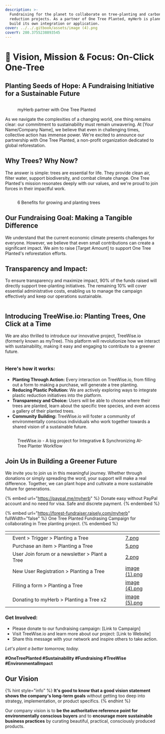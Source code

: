 ```yaml
---
description: >-
  Fundraising for the planet to collaborate on tree-planting and carbon
  reduction projects. As a partner of One Tree Planted, myHerb is planning to
  build its own integration or application.
cover: ../../.gitbook/assets/image (4).png
coverY: 280.3755238893545
---
```


# 🚀 Vision, Mission & Focus: On-Click One-Tree

## Planting Seeds of Hope: A Fundraising Initiative for a Sustainable Future

<figure><img src="../../.gitbook/assets/8.png" alt=""><figcaption><p>myHerb partner with One Tree Planted</p></figcaption></figure>

As we navigate the complexities of a changing world, one thing remains clear: our commitment to sustainability must remain unwavering. At \[Your Name/Company Name], we believe that even in challenging times, collective action has immense power. We're excited to announce our partnership with One Tree Planted, a non-profit organization dedicated to global reforestation.

## **Why Trees? Why Now?**

The answer is simple: trees are essential for life. They provide clean air, filter water, support biodiversity, and combat climate change. One Tree Planted's mission resonates deeply with our values, and we're proud to join forces in their impactful work.

<figure><img src="../../.gitbook/assets/3.png" alt=""><figcaption><p>6 Benefits for growing and planting trees</p></figcaption></figure>

## **Our Fundraising Goal: Making a Tangible Difference**

We understand that the current economic climate presents challenges for everyone. However, we believe that even small contributions can create a significant impact. We aim to raise \[Target Amount] to support One Tree Planted's reforestation efforts.

## **Transparency and Impact:**

To ensure transparency and maximize impact, 90% of the funds raised will directly support tree-planting initiatives. The remaining 10% will cover essential administrative costs, enabling us to manage the campaign effectively and keep our operations sustainable.

<figure><img src="../../.gitbook/assets/image (47).png" alt=""><figcaption></figcaption></figure>

## **Introducing TreeWise.io: Planting Trees, One Click at a Time**

We are also thrilled to introduce our innovative project, TreeWise.io (formerly known as myTree). This platform will revolutionize how we interact with sustainability, making it easy and engaging to contribute to a greener future.

<figure><img src="../../.gitbook/assets/myTree - Plant a Tree &#x26; Leave A Legacy - logo new v1 treewise.png" alt=""><figcaption></figcaption></figure>

### Here's how it works:

* **Planting Through Action:** Every interaction on TreeWise.io, from filling out a form to making a purchase, will generate a tree planting.
* **Reducing Plastic Pollution:** We are actively exploring ways to integrate plastic reduction initiatives into the platform.
* **Transparency and Choice:** Users will be able to choose where their trees are planted, learn about the specific tree species, and even access a gallery of their planted trees.
* **Community Building:** TreeWise.io will foster a community of environmentally conscious individuals who work together towards a shared vision of a sustainable future.

<figure><img src="../../.gitbook/assets/TreeWise - Eco-Driven Integration - cropped v1.png" alt=""><figcaption><p>TreeWise.io - A big project for Integrative &#x26; Synchronizing AI-Tree Planter Workflow</p></figcaption></figure>

## **Join Us in Building a Greener Future**

We invite you to join us in this meaningful journey. Whether through donations or simply spreading the word, your support will make a real difference. Together, we can plant hope and cultivate a more sustainable future for generations.

{% embed url="https://paypal.me/myherb" %}
Donate easy without PayPal account and no need for visa. Safe and discrete payment.
{% endembed %}

{% embed url="https://forest-fundraiser.raisely.com/myherb" fullWidth="false" %}
One Tree Planted Fundrasing Campaign for collaborating in Tree planting project.
{% endembed %}

<table data-view="cards"><thead><tr><th></th><th></th><th></th><th data-hidden data-card-cover data-type="files"></th></tr></thead><tbody><tr><td></td><td>Event > Trigger > Planting a Tree</td><td></td><td><a href="../../.gitbook/assets/7.png">7.png</a></td></tr><tr><td></td><td>Purchase an item > Planting a Tree</td><td></td><td><a href="../../.gitbook/assets/5.png">5.png</a></td></tr><tr><td></td><td>User Join forum or a newsletter > Plant a Tree</td><td></td><td><a href="../../.gitbook/assets/2.png">2.png</a></td></tr><tr><td></td><td>New User Registration > Planting a Tree</td><td></td><td><a href="../../.gitbook/assets/image (1).png">image (1).png</a></td></tr><tr><td></td><td>Filling a form > Planting a Tree</td><td></td><td><a href="../../.gitbook/assets/image (4).png">image (4).png</a></td></tr><tr><td></td><td>Donating to myHerb > Planting a Tree x2</td><td></td><td><a href="../../.gitbook/assets/image (5).png">image (5).png</a></td></tr></tbody></table>

###

### **Get Involved:**

* Please donate to our fundraising campaign: \[Link to Campaign]
* Visit TreeWise.io and learn more about our project: \[Link to Website]
* Share this message with your network and inspire others to take action.

_Let's plant a better tomorrow, today._

**#OneTreePlanted #Sustainability #Fundraising #TreeWise #EnvironmentalImpact**

## Our Vision

{% hint style="info" %}
**It's good to know that a good vision statement shows the company's long-term goals** without getting too deep into strategy, implementation, or product specifics.
{% endhint %}

Our company vision is to **be the authoritative reference point for environmentally conscious buyers** and to **encourage more sustainable business practices** by curating beautiful, practical, consciously produced products.
